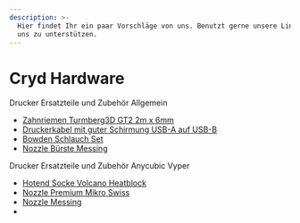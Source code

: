 ```yaml
---
description: >-
  Hier findet Ihr ein paar Vorschläge von uns. Benutzt gerne unsere Links, um
  uns zu unterstützen.
---
```


# Cryd Hardware

Drucker Ersatzteile und Zubehör Allgemein&#x20;

* [Zahnriemen Turmberg3D GT2 2m x 6mm](https://amzn.to/3MQLdDS)
* [Druckerkabel mit guter Schirmung USB-A auf USB-B](https://amzn.to/34KWZ1G)
* [Bowden Schlauch Set](https://amzn.to/3GnxHEn)
* [Nozzle Bürste Messing](https://amzn.to/3MQLEhu)

Drucker Ersatzteile und Zubehör Anycubic Vyper

* [Hotend Socke Volcano Heatblock ](https://amzn.to/3JaM5lr)
* [Nozzle Premium Mikro Swiss](https://amzn.to/3BuEfzF)
* [Nozzle Messing](https://amzn.to/31DyaDC)
*



